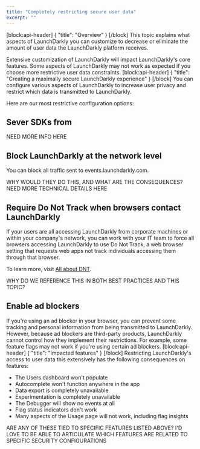 ```yaml
---
title: "Completely restricting secure user data"
excerpt: ""
---
```

[block:api-header]
{
  "title": "Overview"
}
[/block]
This topic explains what aspects of LaunchDarkly you can customize to decrease or eliminate the amount of user data the LaunchDarkly platform receives. 

Extensive customization of LaunchDarkly will impact LaunchDarkly's core features. Some aspects of LaunchDarkly may not work as expected if you choose more restrictive user data constraints. 
[block:api-header]
{
  "title": "Creating a maximally secure LaunchDarkly experience"
}
[/block]
You can configure various aspects of LaunchDarkly to increase user privacy and restrict which data is transmitted to LaunchDarkly. 

Here are our most restrictive configuration options:

## Sever SDKs from
NEED MORE INFO HERE

## Block LaunchDarkly at the network level

You can block all traffic sent to events.launchdarkly.com.

WHY WOULD THEY DO THIS, AND WHAT ARE THE CONSEQUENCES? NEED MORE TECHNICAL DETAILS HERE

## Require Do Not Track when browsers contact LaunchDarkly

If your users are all accessing LaunchDarkly from corporate machines or within your company's network, you can work with your IT team to force all browsers accessing LaunchDarkly to use Do Not Track, a web browser setting that requests web apps not track individuals accessing them through that browser. 

To learn more, visit [All about DNT](https://allaboutdnt.com/).

WHY DO WE REFERENCE THIS IN BOTH BEST PRACTICES AND THIS TOPIC?

## Enable ad blockers 

If you're using an ad blocker in your browser, you can prevent some tracking and personal information from being transmitted to LaunchDarkly. However, because ad blockers are third-party products, LaunchDarkly cannot control how they implement their restrictions. For example, some feature flags may not work if you're using certain ad blockers.
[block:api-header]
{
  "title": "Impacted features"
}
[/block]
Restricting LaunchDarkly's access to user data this extensively has the following consequences on features: 

 * The Users dashboard won't populate
 * Autocomplete won't function anywhere in the app
 * Data export is completely unavailable 
 * Experimentation is completely unavailable 
 * The Debugger will show no events at all 
 * Flag status indicators don't work
 * Many aspects of the Usage page will not work, including flag insights

ARE ANY OF THESE TIED TO SPECIFIC FEATURES LISTED ABOVE? I'D LOVE TO BE ABLE TO ARTICULATE WHICH FEATURES ARE RELATED TO SPECIFIC SECURITY CONFIGURATIONS